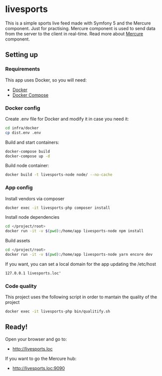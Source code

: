 # livesports

This is a simple sports live feed made with Symfony 5 and the Mercure component. Just for practising.
Mercure component is used to send data from the server to the client in real-time. 
Read more about [Mercure](https://symfony.com/doc/current/mercure.html) component.

## Setting up

### Requirements

This app uses Docker, so you will need:

* [Docker](https://docs.docker.com/install/)
* [Docker Compose](https://docs.docker.com/compose/install/)

### Docker config

Create .env file for Docker and modify it in case you need it:
```bash
cd infra/docker
cp dist.env .env
```

Build and start containers:
```bash
docker-compose build
docker-compose up -d
```

Build node container:
```bash
docker build -t livesports-node node/ --no-cache
```

### App config

Install vendors via composer
```bash
docker exec -it livesports-php composer install
```

Install node dependencies
```bash
cd </project/root>
docker run -it -v $(pwd):/home/app livesports-node npm install
```

Build assets
```bash
cd </project/root>
docker run -it -v $(pwd):/home/app livesports-node yarn encore dev
```

If you want, you can set a local domain for the app updating the /etc/host
```bash
127.0.0.1 livesports.loc"
```

### Code quality
This project uses the following script in order to mantain the quality of the project
```bash
docker exec -it livesports-php bin/qualitify.sh
```

## Ready!
Open your browser and go to:
* http://livesports.loc

If you want to go the Mercure hub:
* http://livesports.loc:9090
